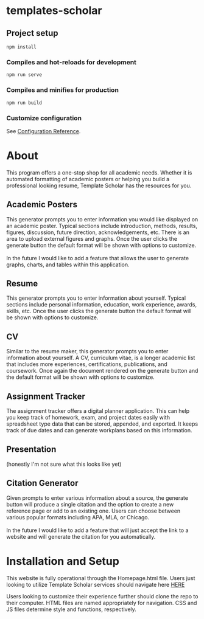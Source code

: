 # templates-scholar

## Project setup
```
npm install
```

### Compiles and hot-reloads for development
```
npm run serve
```

### Compiles and minifies for production
```
npm run build
```

### Customize configuration
See [Configuration Reference](https://cli.vuejs.org/config/).

<h1>About</h1>

This program offers a one-stop shop for all academic needs. Whether it is automated formatting of academic posters or helping you build a professional looking resume, Template Scholar has the resources for you.

<h2>Academic Posters</h2>
This generator prompts you to enter information you would like displayed on an academic poster. Typical sections include introduction, methods, results, figures, discussion, future direction, acknowledgements, etc. There is an area to upload external figures and graphs.
Once the user clicks the generate button the default format will be shown with options to customize.
<br></br>
In the future I would like to add a feature that allows the user to generate graphs, charts, and tables within this application.
<h2>Resume</h2>
This generator prompts you to enter information about yourself. Typical sections include personal information, education, work experience, awards, skills, etc. Once the user clicks the generate button the default format will be shown with options to customize.
<h2>CV</h2>
Similar to the resume maker, this generator prompts you to enter information about yourself. A CV, curriculum vitae, is a longer academic list that includes more experiences, certifications, publications, and coursework.
Once again the document rendered on the generate button and the default format will be shown with options to customize.
<h2>Assignment Tracker</h2>
The assignment tracker offers a digital planner application. This can help you keep track of homework, exam, and project dates easily with spreadsheet type data that can be stored, appended, and exported. It keeps track of due dates and can generate workplans based on this information.
<h2>Presentation</h2>
(honestly I'm not sure what this looks like yet)
<h2>Citation Generator</h2>
Given prompts to enter various information about a source, the generate button will produce a single citation and the option to create a new reference page or add to an existing one. Users can choose between various popular formats including APA, MLA, or Chicago.
<br></br>
In the future I would like to add a feature that will just accept the link to a website and will generate the citation for you automatically.

<h1>Installation and Setup</h1>

This website is fully operational through the Homepage.html file. Users just looking to utilize Template Scholar services should navigate here [HERE](http://127.0.0.1:3000/Homepage.html)

Users looking to customize their experience further should clone the repo to their computer. HTML files are named appropriately for navigation. CSS and JS files determine style and functions, respectively.
